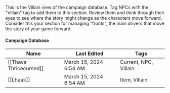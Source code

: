 This is the Villain view of the campaign database. Tag NPCs with the "Villain" tag to add them to this section. Review them and think through their eyes to see where the story might change as the characters move forward. Consider this your section for managing "fronts", the main drivers that move the story of your game forward.

#### Campaign Database

|Name|Last Edited|Tags|
|---|---|---|
|[[Thava Thricecursed]]|March 15, 2024 6:54 AM|Current, NPC, Villain|
|[[Lhaak]]|March 15, 2024 6:54 AM|Item, Villain|
